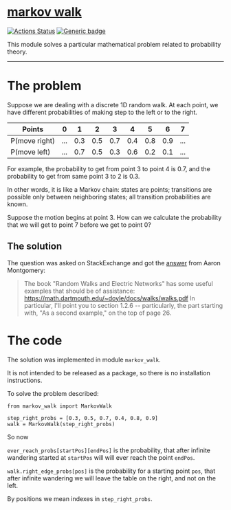 # [markov walk](https://github.com/rtmigo/markov_walk#readme)
[![Actions Status](https://github.com/rtmigo/markov_walk/workflows/unit%20test/badge.svg?branch=master)](https://github.com/rtmigo/vien/actions)
[![Generic badge](https://img.shields.io/badge/Python-3.8+-blue.svg)](#)

This module solves a particular mathematical problem related to probability theory. 

----

# The problem

Suppose we are dealing with a discrete 1D random walk. At each point, we have different probabilities of
making step to the left or to the right.


|Points        | 0 | 1 | 2 | 3 | 4 | 5 | 6 | 7 |
|--------------|---|---|---|---|---|---|---|---|
|P(move right) |...|0.3|0.5|0.7|0.4|0.8|0.9|...|
|P(move left)  |...|0.7|0.5|0.3|0.6|0.2|0.1|...|


For example, the probability to get from point 3 to point 4 is 0.7, and the probability to get from same
point 3 to 2 is 0.3.

In other words, it is like a Markov chain: states are points; transitions are possible only between
neighboring states; all transition probabilities are known.

Suppose the motion begins at point 3. How can we calculate the probability that we will get to point 7
before we get to point 0?

## The solution

The question was asked on StackExchange and got the [answer](https://math.stackexchange.com/a/2912626) from Aaron Montgomery: 

> The book "Random Walks and Electric Networks" has some useful examples that should be of assistance:
> https://math.dartmouth.edu/~doyle/docs/walks/walks.pdf
> In particular, I'll point you to section 1.2.6 -- particularly, the part starting with, "As a second example,"
> on the top of page 26.

# The code

The solution was implemented in module `markov_walk`.

It is not intended to be released as a package, so there is no installation instructions.

To solve the problem described:

```python3
from markov_walk import MarkovWalk

step_right_probs = [0.3, 0.5, 0.7, 0.4, 0.8, 0.9]
walk = MarkovWalk(step_right_probs)
```

So now

`ever_reach_probs[startPos][endPos]` is the probability, that after
infinite wandering started at `startPos` will will ever reach the point `endPos`.

`walk.right_edge_probs[pos]` is the probability for a starting point `pos`, that after infinite wandering we will leave 
the table on the right, and not on the left.

By positions we mean indexes in `step_right_probs`.

